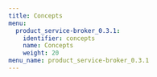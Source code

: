 ```yaml
---
title: Concepts
menu:
  product_service-broker_0.3.1:
    identifier: concepts
    name: Concepts
    weight: 20
menu_name: product_service-broker_0.3.1
---
```

